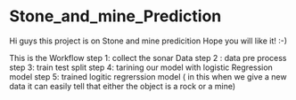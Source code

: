 # Stone_and_mine_Prediction
Hi guys this project is on Stone and mine predicition Hope you will like it! :-)



This is the Workflow
step 1:  collect the sonar Data 
step 2 : data pre process
step 3: train test split
step 4: tarining our model with logistic Regression model
step 5: trained logitic regrerssion model ( in this when we give a new data it can easily tell that either the object is a rock or a mine)
